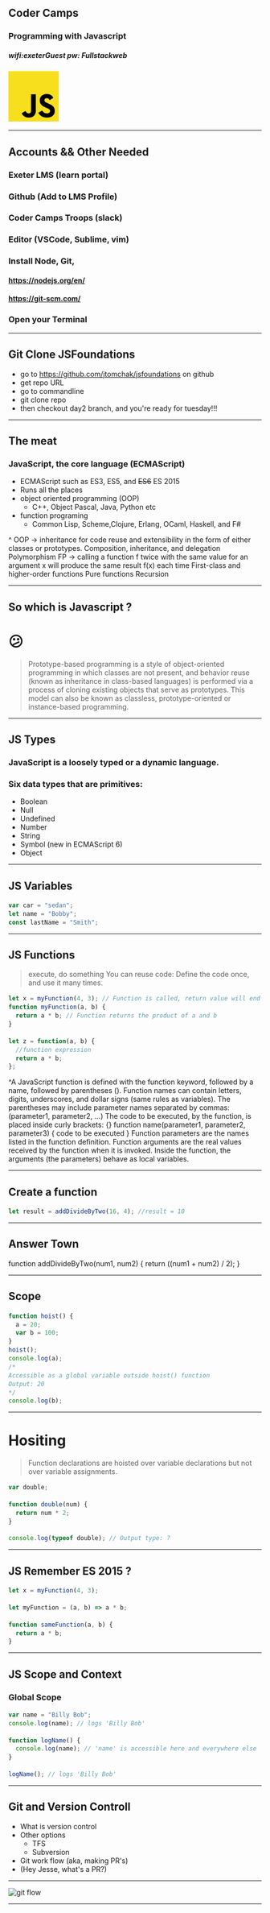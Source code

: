 ## Coder Camps

### Programming with Javascript

##### wifi:exeterGuest pw: Fullstackweb

<img src="assets/js.png" width="100" />

---

## Accounts && Other Needed

### Exeter LMS (learn portal)

### Github (Add to LMS Profile)

### Coder Camps Troops (slack)

### Editor (VSCode, Sublime, vim)

### Install Node, Git,

#### https://nodejs.org/en/

#### https://git-scm.com/

### Open your Terminal

---

## Git Clone JSFoundations

* go to https://github.com/jtomchak/jsfoundations on github
* get repo URL
* go to commandline
* git clone repo
* then checkout day2 branch, and you're ready for tuesday!!!

---

## The meat

### JavaScript, the core language (ECMAScript)

* ECMAScript such as ES3, ES5, and ~~ES6~~ ES 2015
* Runs all the places
* object oriented programming (OOP)
  * C++, Object Pascal, Java, Python etc
* function programing
  * Common Lisp, Scheme,Clojure, Erlang, OCaml, Haskell, and F#

^ OOP -> inheritance for code reuse and extensibility in the form of either
classes or prototypes. Composition, inheritance, and delegation Polymorphism FP
-> calling a function f twice with the same value for an argument x will produce
the same result f(x) each time First-class and higher-order functions Pure
functions Recursion

---

## So which is Javascript ?

# :confused:

> Prototype-based programming is a style of object-oriented programming in which
> classes are not present, and behavior reuse (known as inheritance in
> class-based languages) is performed via a process of cloning existing objects
> that serve as prototypes. This model can also be known as classless,
> prototype-oriented or instance-based programming.

---

## JS Types

### JavaScript is a loosely typed or a dynamic language.

### Six data types that are primitives:

* Boolean
* Null
* Undefined
* Number
* String
* Symbol (new in ECMAScript 6)
* Object

---

## JS Variables

```javascript
var car = "sedan";
let name = "Bobby";
const lastName = "Smith";
```

---

## JS Functions

> execute, do something You can reuse code: Define the code once, and use it
> many times.

```javascript
let x = myFunction(4, 3); // Function is called, return value will end up in x
function myFunction(a, b) {
  return a * b; // Function returns the product of a and b
}

let z = function(a, b) {
  //function expression
  return a * b;
};
```

^A JavaScript function is defined with the function keyword, followed by a name,
followed by parentheses (). Function names can contain letters, digits,
underscores, and dollar signs (same rules as variables). The parentheses may
include parameter names separated by commas: (parameter1, parameter2, ...) The
code to be executed, by the function, is placed inside curly brackets: {}
function name(parameter1, parameter2, parameter3) { code to be executed }
Function parameters are the names listed in the function definition. Function
arguments are the real values received by the function when it is invoked.
Inside the function, the arguments (the parameters) behave as local variables.

---

## Create a function

```javascript
let result = addDivideByTwo(16, 4); //result = 10
```

---

## Answer Town

function addDivideByTwo(num1, num2) { return ((num1 + num2) / 2); }

---

## Scope

```javascript
function hoist() {
  a = 20;
  var b = 100;
}
hoist();
console.log(a);
/* 
Accessible as a global variable outside hoist() function
Output: 20
*/
console.log(b);
```

---

# Hositing

> Function declarations are hoisted over variable declarations but not over
> variable assignments.

```javascript
var double;

function double(num) {
  return num * 2;
}

console.log(typeof double); // Output type: ?
```

---

## JS Remember ES 2015 ?

```javascript
let x = myFunction(4, 3);

let myFunction = (a, b) => a * b;

function sameFunction(a, b) {
  return a * b;
}
```

---

## JS Scope and Context

### Global Scope

```javascript
var name = "Billy Bob";
console.log(name); // logs 'Billy Bob'

function logName() {
  console.log(name); // 'name' is accessible here and everywhere else
}

logName(); // logs 'Billy Bob'
```

---

## Git and Version Controll

* What is version control
* Other options
  * TFS
  * Subversion
* Git work flow (aka, making PR's)
* (Hey Jesse, what's a PR?)

---

![git flow](https://image.slidesharecdn.com/git-150804144903-lva1-app6892/95/git-workflow-10-638.jpg?cb=1438699817)

---
